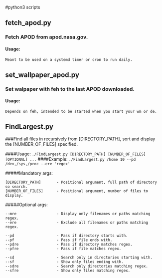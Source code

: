 #python3 scripts




## fetch_apod.py

### Fetch APOD from apod.nasa.gov.

#### Usage:
```Meant to be used on a systemd timer or cron to run daily.```





## set_wallpaper_apod.py

### Set walpaper with feh to the last APOD downloaded.

#### Usage:
```Depends on feh, intended to be started when you start your wm or de.```





## FindLargest.py

###Find all files in recursively from [DIRECTORY_PATH], sort and display the [NUMBER_OF_FILES] specified.

####Usage:
```./FindLargest.py [DIRECTORY_PATH] [NUMBER_OF_FILES] [OPTIONAL] ...```
####Example:
```./FindLargest.py /home 10 --pd /dev,/sys,/proc --ere 'regex'```

#####Mandatory args:
```
[DIRECTORY_PATH]       - Positional argument, full path of directory so search.
[NUMBER_OF_FILES]      - Positional argument, number of files to display.
```

#####Optional args:
```
--mre                  - Display only filenames or paths matching regex.
--ere                  - Exclude all filenames or paths matching regex.

--pd                   - Pass if directory starts with.
--pf                   - Pass if file ends with.
--pdre                 - Pass if directory matches regex.
--pfre                 - Pass if file matches regex.

--sd                   - Search only in directories starting with.
--sf                   - Show only files ending with.
--sdre                 - Search only directories matching regex.
--sfre                 - Show only files matching regex.
````
